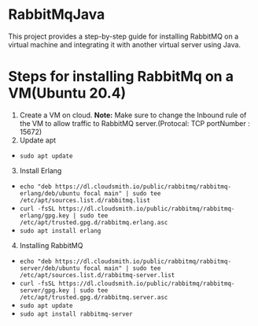 # RabbitMqJava

This project provides a step-by-step guide for installing RabbitMQ on a virtual machine and integrating it with another virtual server using Java.

# Steps for installing RabbitMq on a VM(Ubuntu 20.4)
1. Create a VM on cloud. 
**Note:** Make sure to change the Inbound rule of the VM to allow traffic to RabbitMQ server.(Protocal: TCP portNumber : 15672)
2. Update apt
- `sudo apt update`
3. Install Erlang
- `echo "deb https://dl.cloudsmith.io/public/rabbitmq/rabbitmq-erlang/deb/ubuntu focal main" | sudo tee /etc/apt/sources.list.d/rabbitmq.list` 
- `curl -fsSL https://dl.cloudsmith.io/public/rabbitmq/rabbitmq-erlang/gpg.key | sudo tee /etc/apt/trusted.gpg.d/rabbitmq.erlang.asc`
- `sudo apt install erlang`
4. Installing RabbitMQ
- `echo "deb https://dl.cloudsmith.io/public/rabbitmq/rabbitmq-server/deb/ubuntu focal main" | sudo tee /etc/apt/sources.list.d/rabbitmq-server.list`
- `curl -fsSL https://dl.cloudsmith.io/public/rabbitmq/rabbitmq-server/gpg.key | sudo tee /etc/apt/trusted.gpg.d/rabbitmq.server.asc`
- `sudo apt update`
- `sudo apt install rabbitmq-server`

